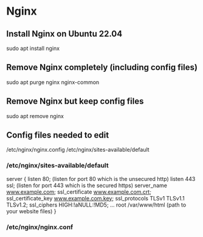 # Nginx
## Install Nginx on Ubuntu 22.04
sudo apt install nginx

## Remove Nginx completely (including config files)
sudo apt purge nginx nginx-common

## Remove Nginx but keep config files
sudo apt remove nginx

## Config files needed to edit
/etc/nginx/nginx.config
/etc/nginx/sites-available/default

### /etc/nginx/sites-available/default
server {
    listen              80; (listen for port 80 which is the unsecured http)
    listen              443 ssl; (listen for port 443 which is the secured https)
    server_name         www.example.com;
    ssl_certificate     www.example.com.crt;
    ssl_certificate_key www.example.com.key;
    ssl_protocols       TLSv1 TLSv1.1 TLSv1.2;
    ssl_ciphers         HIGH:!aNULL:!MD5;
    ...
    root /var/www/html (path to your website files)
}

### /etc/nginx/nginx.conf
